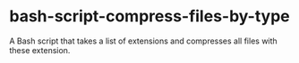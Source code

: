 # bash-script-compress-files-by-type
A Bash script that takes a list of extensions and compresses all files with these extension.

